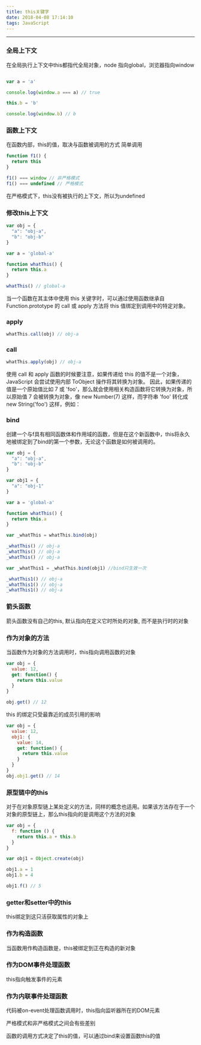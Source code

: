 ```yaml
---
title: this关键字
date: 2018-04-08 17:14:10
tags: JavaScript
---
```


------

### 全局上下文

在全局执行上下文中this都指代全局对象，node 指向global，浏览器指向window

```javascript

var a = 'a'

console.log(window.a === a) // true

this.b = 'b'

console.log(window.b) // b

```

### 函数上下文
在函数内部，this的值，取决与函数被调用的方式
简单调用
```javascript
function f1() {
  return this
}

f1() === window // 非严格模式
f1() === undefined // 严格模式

```
在严格模式下，this没有被执行的上下文，所以为undefined

### 修改this上下文

```javascript
var obj = {
  "a": "obj-a",
  "b": "obj-b"
}

var a = 'global-a'

function whatThis() {
  return this.a
}

whatThis() // global-a

```
当一个函数在其主体中使用 this 关键字时，可以通过使用函数继承自Function.prototype 的 call 或 apply 方法将 this 值绑定到调用中的特定对象。

### apply
```javascript
whatThis.call(obj) // obj-a
```

### call
```javascript
whatThis.apply(obj) // obj-a
```

使用 call 和 apply 函数的时候要注意，如果传递给 this 的值不是一个对象，JavaScript 会尝试使用内部 ToObject 操作将其转换为对象。
因此，如果传递的值是一个原始值比如 7 或 'foo'，那么就会使用相关构造函数将它转换为对象，所以原始值 7 会被转换为对象，像 new Number(7) 这样，而字符串 'foo' 转化成 new String('foo') 这样，例如：

### bind
创建一个与f具有相同函数体和作用域的函数，但是在这个新函数中，this将永久地被绑定到了bind的第一个参数，无论这个函数是如何被调用的。

```javascript
var obj = {
  "a": "obj-a",
  "b": "obj-b"
}

var obj1 = {
  "a": "obj-1"
}

var a = 'global-a'

function whatThis() {
  return this.a
}

var _whatThis = whatThis.bind(obj)

_whatThis() // obj-a
_whatThis() // obj-a
_whatThis() // obj-a

var _whatThis1 = _whatThis.bind(obj1) //bind只生效一次

_whatThis1() // obj-a
_whatThis1() // obj-a
_whatThis1() // obj-a
```

### 箭头函数
箭头函数没有自己的this, 默认指向在定义它时所处的对象, 而不是执行时的对象

### 作为对象的方法
当函数作为对象的方法调用时，this指向调用函数的对象

```javascript
var obj = {
  value: 12,
  get: function() {
    return this.value
  }
}

obj.get() // 12
```

this 的绑定只受最靠近的成员引用的影响
```javascript
var obj = {
  value: 12,
  obj1: {
    value: 14,
    get: function() {
      return this.value
    }
  }
}
obj.obj1.get() // 14
```

### 原型链中的this
对于在对象原型链上某处定义的方法，同样的概念也适用。如果该方法存在于一个对象的原型链上，那么this指向的是调用这个方法的对象

```javascript
var obj = {
  f: function () {
    return this.a + this.b
  }
}

var obj1 = Object.create(obj)

obj1.a = 1
obj1.b = 4

obj1.f() // 5

```

### getter和setter中的this
this绑定到这只活获取属性的对象上

### 作为构造函数
当函数用作构造函数是，this被绑定到正在构造的新对象

### 作为DOM事件处理函数
this指向触发事件的元素

### 作为内联事件处理函数
代码被on-event处理函数调用时，this指向监听器所在的DOM元素


严格模式和非严格模式之间会有些差别

函数的调用方式决定了this的值，可以通过bind来设置函数this的值
